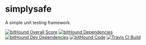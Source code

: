 # simplysafe
A simple unit testing framework.

[![bitHound Overall Score](https://www.bithound.io/github/uatec/simplysafe/badges/score.svg)](https://www.bithound.io/github/uatec/simplysafe)
[![bitHound Dependencies](https://www.bithound.io/github/uatec/simplysafe/badges/dependencies.svg)](https://www.bithound.io/github/uatec/simplysafe/master/dependencies/npm)
[![bitHound Dev Dependencies](https://www.bithound.io/github/uatec/simplysafe/badges/devDependencies.svg)](https://www.bithound.io/github/uatec/simplysafe/master/dependencies/npm)
[![bitHound Code](https://www.bithound.io/github/uatec/simplysafe/badges/code.svg)](https://www.bithound.io/github/uatec/simplysafe)
[![Travis CI Build](https://api.travis-ci.org/uatec/simplysafe.svg)](https://travis-ci.org/uatec/simplysafe)